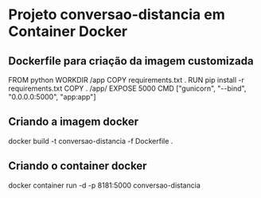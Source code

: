 # Projeto conversao-distancia em Container Docker

## Dockerfile para criação da imagem customizada

FROM python
WORKDIR /app
COPY requirements.txt .
RUN pip install -r requirements.txt
COPY . /app/
EXPOSE 5000
CMD ["gunicorn", "--bind", "0.0.0.0:5000", "app:app"]

## Criando a imagem docker
docker build -t conversao-distancia -f Dockerfile .

## Criando o container docker
docker container run -d -p 8181:5000 conversao-distancia
